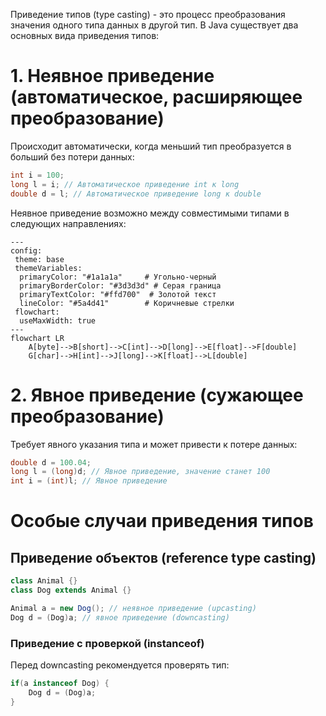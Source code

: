 Приведение типов (type casting) - это процесс преобразования значения одного типа данных в другой тип. В Java существует два основных вида приведения типов:
# 1. Неявное приведение (автоматическое, расширяющее преобразование)
Происходит автоматически, когда меньший тип преобразуется в больший без потери данных:
```java
int i = 100;
long l = i; // Автоматическое приведение int к long
double d = l; // Автоматическое приведение long к double
```
Неявное приведение возможно между совместимыми типами в следующих направлениях:
```mermaid
---
config:
 theme: base
 themeVariables:
  primaryColor: "#1a1a1a"     # Угольно-черный
  primaryBorderColor: "#3d3d3d" # Серая граница
  primaryTextColor: "#ffd700"  # Золотой текст
  lineColor: "#5a4d41"        # Коричневые стрелки
 flowchart:
  useMaxWidth: true
---
flowchart LR
	A[byte]-->B[short]-->C[int]-->D[long]-->E[float]-->F[double]
	G[char]-->H[int]-->J[long]-->K[float]-->L[double]
```
# 2. Явное приведение (сужающее преобразование)
Требует явного указания типа и может привести к потере данных:
```java
double d = 100.04;
long l = (long)d; // Явное приведение, значение станет 100
int i = (int)l; // Явное приведение
```
# Особые случаи приведения типов
## Приведение объектов (reference type casting)
```java
class Animal {}
class Dog extends Animal {}

Animal a = new Dog(); // неявное приведение (upcasting)
Dog d = (Dog)a; // явное приведение (downcasting)
```
### Приведение с проверкой (instanceof)
Перед downcasting рекомендуется проверять тип:
```java
if(a instanceof Dog) {
	Dog d = (Dog)a;
}
```